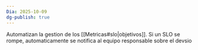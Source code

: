```yaml
---
Dia: 2025-10-09
dg-publish: true
---
```

Automatizan la gestion de los [[Metricas#slo|objetivos]]. Si un SLO se rompe, automaticamente se notifica al equipo responsable sobre el devsio

